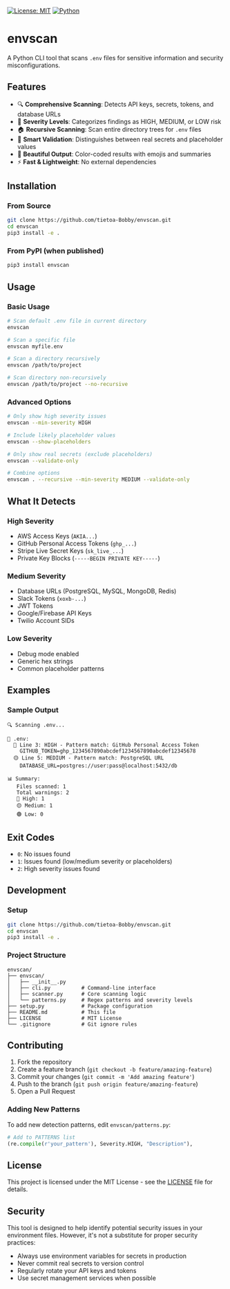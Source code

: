 [![License: MIT](https://img.shields.io/badge/License-MIT-green.svg)](LICENSE)
[![Python](https://img.shields.io/badge/python-3.7%2B-blue.svg)](https:/www.python.org/downloads/)

# envscan

A Python CLI tool that scans `.env` files for sensitive information and security misconfigurations.

## Features

- 🔍 **Comprehensive Scanning**: Detects API keys, secrets, tokens, and database URLs
- 🎯 **Severity Levels**: Categorizes findings as HIGH, MEDIUM, or LOW risk
- 🏠 **Recursive Scanning**: Scan entire directory trees for `.env` files
- 🧠 **Smart Validation**: Distinguishes between real secrets and placeholder values
- 🎨 **Beautiful Output**: Color-coded results with emojis and summaries
- ⚡ **Fast & Lightweight**: No external dependencies

## Installation

### From Source
```bash
git clone https://github.com/tietoa-Bobby/envscan.git
cd envscan
pip3 install -e .
```

### From PyPI (when published)
```bash
pip3 install envscan
```

## Usage

### Basic Usage
```bash
# Scan default .env file in current directory
envscan

# Scan a specific file
envscan myfile.env

# Scan a directory recursively
envscan /path/to/project

# Scan directory non-recursively
envscan /path/to/project --no-recursive
```

### Advanced Options
```bash
# Only show high severity issues
envscan --min-severity HIGH

# Include likely placeholder values
envscan --show-placeholders

# Only show real secrets (exclude placeholders)
envscan --validate-only

# Combine options
envscan . --recursive --min-severity MEDIUM --validate-only
```

## What It Detects

### High Severity
- AWS Access Keys (`AKIA...`)
- GitHub Personal Access Tokens (`ghp_...`)
- Stripe Live Secret Keys (`sk_live_...`)
- Private Key Blocks (`-----BEGIN PRIVATE KEY-----`)

### Medium Severity
- Database URLs (PostgreSQL, MySQL, MongoDB, Redis)
- Slack Tokens (`xoxb-...`)
- JWT Tokens
- Google/Firebase API Keys
- Twilio Account SIDs

### Low Severity
- Debug mode enabled
- Generic hex strings
- Common placeholder patterns

## Examples

### Sample Output
```
🔍 Scanning .env...

📁 .env:
  🔴 Line 3: HIGH - Pattern match: GitHub Personal Access Token
    GITHUB_TOKEN=ghp_1234567890abcdef1234567890abcdef12345678
  🟡 Line 5: MEDIUM - Pattern match: PostgreSQL URL
    DATABASE_URL=postgres://user:pass@localhost:5432/db

📊 Summary:
   Files scanned: 1
   Total warnings: 2
   🔴 High: 1
   🟡 Medium: 1
   🟢 Low: 0
```

## Exit Codes

- `0`: No issues found
- `1`: Issues found (low/medium severity or placeholders)
- `2`: High severity issues found

## Development

### Setup
```bash
git clone https://github.com/tietoa-Bobby/envscan.git
cd envscan
pip3 install -e .
```

### Project Structure
```
envscan/
├── envscan/
│   ├── __init__.py
│   ├── cli.py          # Command-line interface
│   ├── scanner.py      # Core scanning logic
│   └── patterns.py     # Regex patterns and severity levels
├── setup.py            # Package configuration
├── README.md           # This file
├── LICENSE             # MIT License
└── .gitignore          # Git ignore rules
```

## Contributing

1. Fork the repository
2. Create a feature branch (`git checkout -b feature/amazing-feature`)
3. Commit your changes (`git commit -m 'Add amazing feature'`)
4. Push to the branch (`git push origin feature/amazing-feature`)
5. Open a Pull Request

### Adding New Patterns

To add new detection patterns, edit `envscan/patterns.py`:

```python
# Add to PATTERNS list
(re.compile(r'your_pattern'), Severity.HIGH, "Description"),
```

## License

This project is licensed under the MIT License - see the [LICENSE](LICENSE) file for details.

## Security

This tool is designed to help identify potential security issues in your environment files. However, it's not a substitute for proper security practices:

- Always use environment variables for secrets in production
- Never commit real secrets to version control
- Regularly rotate your API keys and tokens
- Use secret management services when possible

 